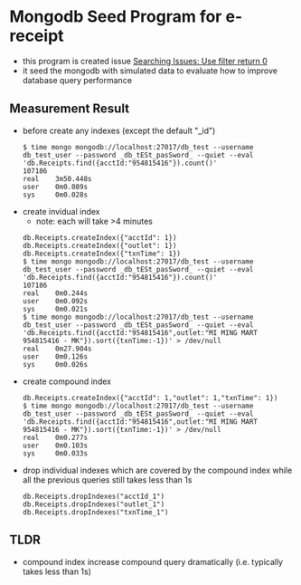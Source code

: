 # Mongodb Seed Program for e-receipt

* this program is created issue [Searching Issues: Use filter return 0](https://tess.hk-tess.com:7080/cloud/receipt/issues/1)
* it seed the mongodb with simulated data to evaluate how to improve database query performance

## Measurement Result

* before create any indexes (except the default "_id")
    ```
    $ time mongo mongodb://localhost:27017/db_test --username db_test_user --password _db_tESt_pasSword_ --quiet --eval 'db.Receipts.find({acctId:"954815416"}).count()'
    107186
    real	3m50.448s
    user	0m0.089s
    sys	    0m0.028s
    ```
* create invidual index
    + note: each will take >4 minutes
    ```
    db.Receipts.createIndex({"acctId": 1})
    db.Receipts.createIndex({"outlet": 1})
    db.Receipts.createIndex({"txnTime": 1})
    $ time mongo mongodb://localhost:27017/db_test --username db_test_user --password _db_tESt_pasSword_ --quiet --eval 'db.Receipts.find({acctId:"954815416"}).count()'
    107186
    real	0m0.244s
    user	0m0.092s
    sys	    0m0.021s
    $ time mongo mongodb://localhost:27017/db_test --username db_test_user --password _db_tESt_pasSword_ --quiet --eval 'db.Receipts.find({acctId:"954815416",outlet:"MI MING MART 954815416 - MK"}).sort({txnTime:-1})' > /dev/null
    real	0m27.904s
    user	0m0.126s
    sys	    0m0.026s
    ```
* create compound index
    ```
    db.Receipts.createIndex({"acctId": 1,"outlet": 1,"txnTime": 1})
    $ time mongo mongodb://localhost:27017/db_test --username db_test_user --password _db_tESt_pasSword_ --quiet --eval 'db.Receipts.find({acctId:"954815416",outlet:"MI MING MART 954815416 - MK"}).sort({txnTime:-1})' > /dev/null
    real	0m0.277s
    user	0m0.103s
    sys	    0m0.033s
    ```
* drop individual indexes which are covered by the compound index while all the previous queries still takes less than 1s
    ```
    db.Receipts.dropIndexes("acctId_1")
    db.Receipts.dropIndexes("outlet_1")
    db.Receipts.dropIndexes("txnTime_1")
    ```

## TLDR

* compound index increase compound query dramatically (i.e. typically takes less than 1s)
